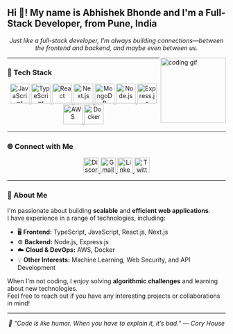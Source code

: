 <h2 align="left">Hi 👋! My name is Abhishek Bhonde and I'm a Full-Stack Developer, from Pune, India</h2>

<p align="center"><em>Just like a full-stack developer, I’m always building connections—between the frontend and backend, and maybe even between us.</em></p>

<img align="right" height="150" src="https://i.imgflip.com/65efzo.gif" alt="coding gif" />

---

### 🧠 Tech Stack

<p align="center">
  <a href="https://www.javascript.com" target="_blank">
    <img src="https://cdn.jsdelivr.net/gh/devicons/devicon/icons/javascript/javascript-original.svg" title="JavaScript" alt="JavaScript" width="45" height="45"/>
  </a>
  <a href="https://www.typescriptlang.org/" target="_blank">
    <img src="https://cdn.jsdelivr.net/gh/devicons/devicon/icons/typescript/typescript-original.svg" title="TypeScript" alt="TypeScript" width="45" height="45"/>
  </a>
  <a href="https://reactjs.org/" target="_blank">
    <img src="https://cdn.jsdelivr.net/gh/devicons/devicon/icons/react/react-original.svg" title="React" alt="React" width="45" height="45"/>
  </a>
  <a href="https://nextjs.org/" target="_blank">
    <img src="https://cdn.jsdelivr.net/gh/devicons/devicon/icons/nextjs/nextjs-original.svg" title="Next.js" alt="Next.js" width="45" height="45"/>
  </a>
  <a href="https://www.mongodb.com/" target="_blank">
    <img src="https://cdn.jsdelivr.net/gh/devicons/devicon/icons/mongodb/mongodb-original.svg" title="MongoDB" alt="MongoDB" width="45" height="45"/>
  </a>
  <a href="https://nodejs.org/" target="_blank">
    <img src="https://cdn.jsdelivr.net/gh/devicons/devicon/icons/nodejs/nodejs-original.svg" title="Node.js" alt="Node.js" width="45" height="45"/>
  </a>
  <a href="https://expressjs.com/" target="_blank">
    <img src="https://img.icons8.com/?size=100&id=WNoJgbzDr3i2&format=png&color=000000" title="Express.js" alt="Express.js" width="45" height="45"/>
  </a>
  <a href="https://aws.amazon.com/" target="_blank">
    <img src="https://img.icons8.com/?size=100&id=e6uRfPIDgoXi&format=png&color=000000" title="AWS" alt="AWS" width="45" height="45"/>
  </a>
  <a href="https://www.docker.com/" target="_blank">
    <img src="https://cdn.jsdelivr.net/gh/devicons/devicon/icons/docker/docker-original.svg" title="Docker" alt="Docker" width="45" height="45"/>
  </a>
</p>

---

### 🌐 Connect with Me

<p align="center">
  <a href="https://discord.com/users/abhishekbhonde#7030" target="_blank">
    <img src="https://img.shields.io/static/v1?message=Discord&logo=discord&color=7289DA&logoColor=white&style=for-the-badge" height="35" alt="Discord" />
  </a>
  <a href="mailto:abhishekbhonde@gmail.com" target="_blank">
    <img src="https://img.shields.io/static/v1?message=Gmail&logo=gmail&color=D14836&logoColor=white&style=for-the-badge" height="35" alt="Gmail" />
  </a>
  <a href="https://www.linkedin.com/in/abhishek-bhonde-ba501a22a/" target="_blank">
    <img src="https://img.shields.io/static/v1?message=LinkedIn&logo=linkedin&color=0077B5&logoColor=white&style=for-the-badge" height="35" alt="LinkedIn" />
  </a>
  <a href="https://twitter.com/abhiishektwts" target="_blank">
    <img src="https://img.shields.io/static/v1?message=Twitter&logo=twitter&color=1DA1F2&logoColor=white&style=for-the-badge" height="35" alt="Twitter" />
  </a>
</p>

---

### 🧩 About Me

I'm passionate about building **scalable** and **efficient web applications**.  
I have experience in a range of technologies, including:

- 🖥️ **Frontend:** TypeScript, JavaScript, React.js, Next.js  
- ⚙️ **Backend:** Node.js, Express.js  
- ☁️ **Cloud & DevOps:** AWS, Docker  
- 💡 **Other Interests:** Machine Learning, Web Security, and API Development  

When I'm not coding, I enjoy solving **algorithmic challenges** and learning about new technologies.  
Feel free to reach out if you have any interesting projects or collaborations in mind!

---

<p align="center">
  <em>🚀 “Code is like humor. When you have to explain it, it’s bad.” — Cory House</em>
</p>
